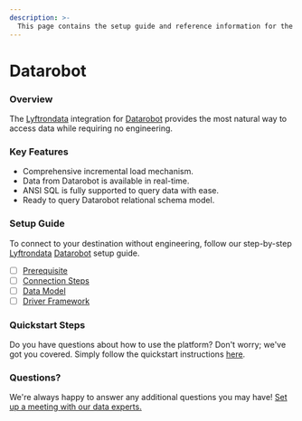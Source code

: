```yaml
---
description: >-
  This page contains the setup guide and reference information for the Datarobot source connector.
---
```


# Datarobot

### Overview

The [Lyftrondata](https://www.lyftrondata.com/) integration for [Datarobot](None) provides the most natural way to access data while requiring no engineering.

### Key Features

* Comprehensive incremental load mechanism.
* Data from Datarobot is available in real-time.&#x20;
* ANSI SQL is fully supported to query data with ease.
* Ready to query Datarobot relational schema model.

### Setup Guide

To connect to your destination without engineering, follow our step-by-step [Lyftrondata](https://www.lyftrondata.com/)  [Datarobot](None) setup guide.

* [ ] [Prerequisite](prerequisite.md)
* [ ] [Connection Steps](connection-steps.md)
* [ ] [Data Model](data-model/erd.md)
* [ ] [Driver Framework](driver-framework/)

### Quickstart Steps

Do you have questions about how to use the platform? Don't worry; we've got you covered. Simply follow the quickstart instructions [here](../README.md).

### Questions? <a href="#questions" id="questions"></a>

We're always happy to answer any additional questions you may have! [Set up a meeting with our data experts.](https://www.lyftrondata.com/book-a-meeting/)

